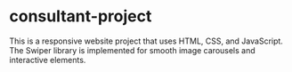 # consultant-project
This is a responsive website project that uses HTML, CSS, and JavaScript. The Swiper library is implemented for smooth image carousels and interactive elements.

